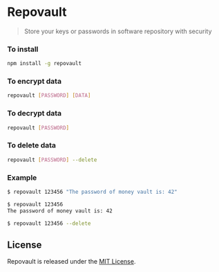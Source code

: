 # Repovault
> Store your keys or passwords in software repository with security

### To install
```bash
npm install -g repovault
```

### To encrypt data
```bash
repovault [PASSWORD] [DATA]
```

### To decrypt data
```bash
repovault [PASSWORD]
```

### To delete data
```bash
repovault [PASSWORD] --delete
```

### Example
```bash
$ repovault 123456 "The password of money vault is: 42"

$ repovault 123456
The password of money vault is: 42

$ repovault 123456 --delete
```

## License

Repovault is released under the [MIT License](https://github.com/felipefdl/repovault/blob/master/LICENSE).
